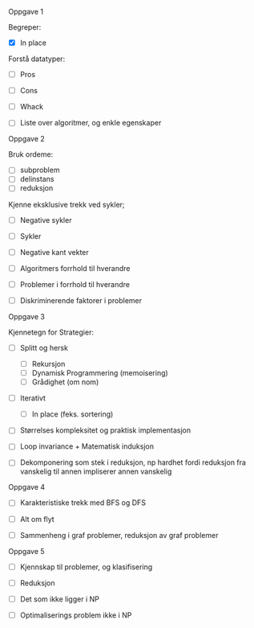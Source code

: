 Oppgave 1

Begreper:
- [x] In place

Forstå datatyper:
- [ ] Pros
- [ ] Cons
- [ ] Whack

- [ ] Liste over algoritmer, og enkle egenskaper

Oppgave 2

Bruk ordeme:
- [ ] subproblem
- [ ] delinstans
- [ ] reduksjon

Kjenne eksklusive trekk ved sykler;
- [ ] Negative sykler
- [ ] Sykler
- [ ] Negative kant vekter

- [ ] Algoritmers forrhold til hverandre

- [ ] Problemer i forrhold til hverandre

- [ ] Diskriminerende faktorer i problemer

Oppgave 3

Kjennetegn for Strategier:
- [ ] Splitt og hersk
	- [ ] Rekursjon
	- [ ] Dynamisk Programmering (memoisering)
	- [ ] Grådighet (om nom)
- [ ] Iterativt
	- [ ] In place (feks. sortering)

- [ ] Størrelses kompleksitet og praktisk implementasjon

- [ ] Loop invariance + Matematisk induksjon

- [ ] Dekomponering som stek i reduksjon, np hardhet fordi reduksjon fra vanskelig til annen impliserer annen vanskelig

Oppgave 4

- [ ] Karakteristiske trekk med BFS og DFS

- [ ] Alt om flyt

- [ ] Sammenheng i graf problemer, reduksjon av graf problemer

Oppgave 5

- [ ] Kjennskap til problemer, og klasifisering

- [ ] Reduksjon

- [ ] Det som ikke ligger i NP

- [ ] Optimaliserings problem ikke i NP